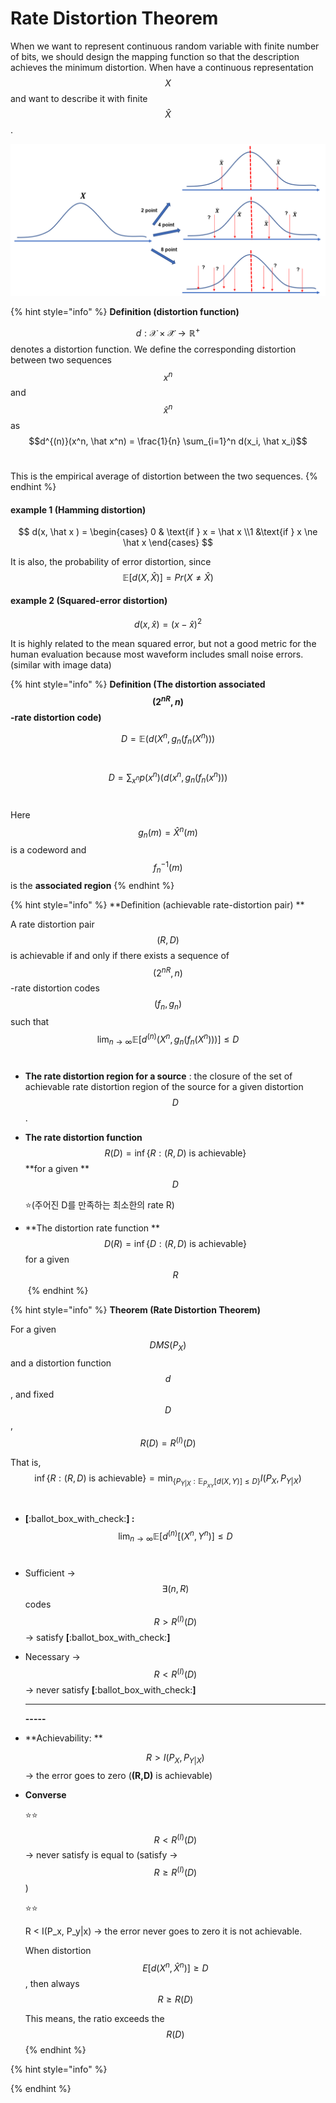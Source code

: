 # Rate Distortion Theorem

When we want to represent continuous random variable with finite number of bits, we should design the mapping function so that the description achieves the minimum distortion. When have a continuous representation $$X$$ and want to describe it with finite $$\hat X$$.&#x20;

![](../.gitbook/assets/continuous.png)

{% hint style="info" %}
**Definition (distortion function)**

$$d : \mathcal{X} \times \mathcal{\hat X} \rightarrow \mathbb{R}^+$$denotes a distortion function. We define the corresponding distortion between two sequences $$x^n$$ and $$\hat x^n$$ as  $$d^{(n)}(x^n, \hat x^n) = \frac{1}{n} \sum_{i=1}^n d(x_i, \hat x_i)$$​

This is the empirical average of distortion between the two sequences.
{% endhint %}

#### example 1 (Hamming distortion)

$$
d(x, \hat x ) = \begin{cases}
0 & \text{if } x = \hat x \\1 &\text{if } x \ne \hat x 
\end{cases}
$$

It is also, the probability of error distortion, since $$\mathbb{E}[d(X,\hat X)] = Pr(X \ne \hat X)$$

#### example 2 (Squared-error distortion)

$$
d(x, \hat x ) = (x- \hat x ) ^2
$$

​It is highly related to the mean squared error, but not a good metric for the human evaluation because most waveform includes small noise errors. (similar with image data)

{% hint style="info" %}
**Definition (The distortion associated **$$(2^{nR},n)$$**-rate distortion code)**

$$D=\mathbb{E}(d(X^n, g_n(f_n(X^n)))$$​

$$D=\sum_{x^n} p(x^n)(d(x^n, g_n(f_n(x^n)))$$​

Here $$g_n(m) = \hat{X}^n(m)$$ is a codeword and $$f_n^{-1}(m)$$ is the **associated region**
{% endhint %}





{% hint style="info" %}
**Definition (achievable rate-distortion pair) **

A rate distortion pair $$(R,D)$$ is achievable if and only if there exists a sequence of $$(2^{nR}, n)$$-rate distortion codes $$(f_n, g_n)$$such that$$\lim_{n\rightarrow \infty} \mathbb{E}[d^{(n)} (X^n, g_n(f_n(X^n)))] \le D$$​

* **The rate distortion region for a source** : the closure of the set of achievable rate distortion region of the source for a given distortion $$D$$.
*   **The rate distortion function** $$R(D) = \inf\{R:(R,D) \text{~is achievable}\}$$ **for a given **$$D$$

    :star:(주어진 D를 만족하는 최소한의 rate R)​
* **​The distortion rate function  **$$D(R)= \inf\{D: (R,D) \text{ is achievable}\}$$for a given $$R$$​
{% endhint %}

{% hint style="info" %}
**Theorem (Rate Distortion Theorem)**

For a given $$DMS(P_X)$$ and a distortion function $$d$$, and fixed $$D$$, $$R(D) = R^{(I)} (D)$$

That is, ​ $$\inf\{R:(R,D) \text{~is achievable}\}= \min_{\{P_{Y|X}: \mathbb{E}_{P_{XY}}[d(X,Y)] \le D\}} I(P_X, P_{Y|X})$$**​**

* **\[**:ballot\_box\_with\_check:**] :** $$\lim_{n\rightarrow \infty} \mathbb{E}[d^{(n)} [(X^n, Y^n) ] \le D$$​&#x20;
* Sufficient -> $$\exists (n,R)$$ codes $$R > R^{(I)}(D)$$ -> satisfy **\[**:ballot\_box\_with\_check:**]**
*   Necessary -> $$R < R^{(I)}(D)$$ -> never satisfy **\[**:ballot\_box\_with\_check:**]**

    ****

    **-----**
*   **Achievability: **

    $$R> I(P_X, P_{Y|X})$$-> the error goes to zero (**(R,D)** is achievable)
*   **Converse**

    :star::star:&#x20;

    &#x20;$$R < R^{(I)}(D)$$ -> never satisfy  is equal to (satisfy -> $$R \ge R^{(I)}(D)$$)

    :star::star:&#x20;

    R < I(P\_x, P\_y|x) -> the error never goes to zero it is not achievable.&#x20;

    When distortion $$E[d(X^n, \hat X^n)] \ge D$$, then always $$R\ge R(D)$$

    This means, the ratio exceeds the $$R(D)$$
{% endhint %}

{% hint style="info" %}

{% endhint %}



